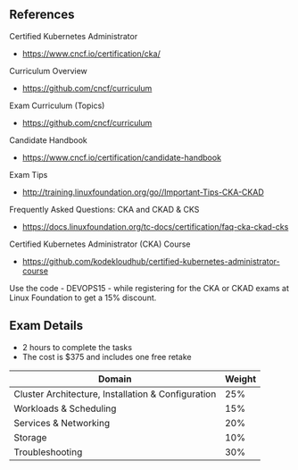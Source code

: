 ## References
Certified Kubernetes Administrator
- https://www.cncf.io/certification/cka/

Curriculum Overview
- https://github.com/cncf/curriculum

Exam Curriculum (Topics)
- https://github.com/cncf/curriculum

Candidate Handbook
- https://www.cncf.io/certification/candidate-handbook

Exam Tips
- http://training.linuxfoundation.org/go//Important-Tips-CKA-CKAD

Frequently Asked Questions: CKA and CKAD & CKS
- https://docs.linuxfoundation.org/tc-docs/certification/faq-cka-ckad-cks

Certified Kubernetes Administrator (CKA) Course
- https://github.com/kodekloudhub/certified-kubernetes-administrator-course

Use the code - DEVOPS15 - while registering for the CKA or CKAD exams at Linux Foundation to get a 15% discount.

## Exam Details
- 2 hours to complete the tasks
- The cost is $375 and includes one free retake

| Domain | Weight |
|--------|--------|
| Cluster Architecture, Installation & Configuration | 25% |
| Workloads & Scheduling | 15% |
| Services & Networking | 20% |
| Storage | 10% |
| Troubleshooting | 30% |
